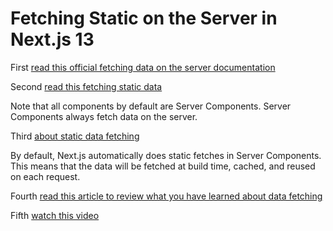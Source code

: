 # Fetching Static on the Server in Next.js 13

First [read this official fetching data on the server documentation](https://beta.nextjs.org/docs/data-fetching/fundamentals#fetching-data-on-the-server)

Second [read this fetching static data](https://beta.nextjs.org/docs/data-fetching/fundamentals#static-and-dynamic-data-fetches)

Note that all components by default are Server Components. Server Components always fetch data on the server.

Third [about static data fetching](https://beta.nextjs.org/docs/data-fetching/fetching#static-data-fetching)

By default, Next.js automatically does static fetches in Server Components. This means that the data will be fetched at build time, cached, and reused on each request. 

Fourth [read this article to review what you have learned about data fetching](https://dev.to/zenstack/a-deep-dive-into-next13-data-fetching-114n)

Fifth [watch this video](https://www.youtube.com/watch?v=JeaHyhcCVCE)






